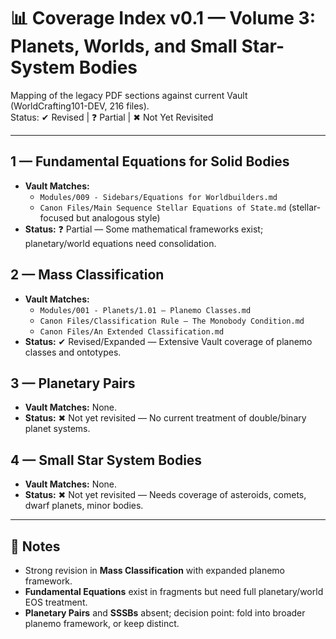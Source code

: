 # 📊 Coverage Index v0.1 — Volume 3: Planets, Worlds, and Small Star-System Bodies

Mapping of the legacy PDF sections against current Vault (WorldCrafting101-DEV, 216 files).  
Status: ✔ Revised | ❓ Partial | ✖ Not Yet Revisited  

---

## 1 — Fundamental Equations for Solid Bodies
- **Vault Matches:**  
  - `Modules/009 - Sidebars/Equations for Worldbuilders.md`  
  - `Canon Files/Main Sequence Stellar Equations of State.md` (stellar-focused but analogous style)  
- **Status:** ❓ Partial — Some mathematical frameworks exist; planetary/world equations need consolidation.  

## 2 — Mass Classification
- **Vault Matches:**  
  - `Modules/001 - Planets/1.01 — Planemo Classes.md`  
  - `Canon Files/Classification Rule — The Monobody Condition.md`  
  - `Canon Files/An Extended Classification.md`  
- **Status:** ✔ Revised/Expanded — Extensive Vault coverage of planemo classes and ontotypes.  

## 3 — Planetary Pairs
- **Vault Matches:** None.  
- **Status:** ✖ Not yet revisited — No current treatment of double/binary planet systems.  

## 4 — Small Star System Bodies
- **Vault Matches:** None.  
- **Status:** ✖ Not yet revisited — Needs coverage of asteroids, comets, dwarf planets, minor bodies.  

---

## 📌 Notes
- Strong revision in **Mass Classification** with expanded planemo framework.  
- **Fundamental Equations** exist in fragments but need full planetary/world EOS treatment.  
- **Planetary Pairs** and **SSSBs** absent; decision point: fold into broader planemo framework, or keep distinct.  
